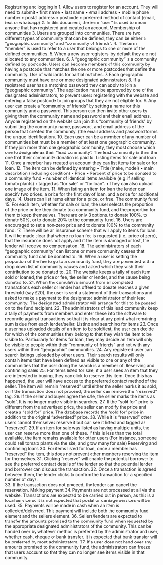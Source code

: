 Registering and logging in
    1. Allow users to register for an account. They will need to submit 
    • first name
    • last name
    • email address
    • mobile phone number
    • postal address
    • postcode
    • preferred method of contact (email, text or whatsapp)
    2. In this document, the term “user” is used to mean anyone that has registered and created an account.
Membership of communities
    3. Users are grouped into communities. There are two different types of community that can be defined, they can be either a “geographic community” and “community of friends”.
    4. The term “member” is used to refer to a user that belongs to one or more of the defined communities. 
    5. When a new user registers, by default they are not allocated to any communities. 
    6. A “geographic community”  is a community defined by postcode. Users can become members of this community by having a postcode that matches the one or more postcodes that define the community. Use of wildcards for partial matches. 
    7. Each geographic community must have one or more designated adminstrators
    8. If a registered user has a matching password they can apply to join a “geographic community”. The application must be approved by one of the designated administrators, to prevent users registering with the website and entering a false postcode to join groups that they are not eligible for.
    9. Any user can create a “community of friends” by setting a name for this community and a password. This person can then invite other users by giving them the community name and password and their email address. Anyone registered on the website can join this “community of friends” by submitting the community name, password, and email address of the person that created the community. (the email address and password forms the unique identification).
    10. Each user can be a member of any number of communities but must be a member of at least one geographic community. If they join more than one geographic community, they most choose which one to designate as their “lead community”. The lead community is then the one that their community donation is paid to.
Listing items for sale and loan
    11. Once a member has created an account they can list items for sale or for loan. 
    12. The item can be defined by entering 
    • Title (make, model)
    • main description (including condition)
    • Price
    • Percent of price to be donated to a community fund
    • number of identical items available (e.g. if selling tomato plants)
    • tagged as “for sale” or “for loan”. 
    • They can also upload one image of the item.
    13. When listing an item for loan the lender can specify two prices, a price for the first day of loan, and a price for additional days. 
    14. Users can list items either for a price, or free. 
The community fund
    15. For each item, whether for sale or loan, the user selects the proportion of the price or fee they donate to a community fund, and the proportion for them to keep themselves. There are only 3 options, to donate 100%, to donate 50%, or to donate 20% to the community fund.
    16. Users are encouraged to set a non-zero price and to donate 100% to the community fund.
    17. There will be an insurance scheme that will apply to items for loan. It will be made clear that where no loan fee is requested (i.e., price of zero), that the insurance does not apply and if the item is damaged or lost, the lender will receive no compensation. 
    18. The administrators of each “geographic community” can list one or more community causes that community fund can be donated to. 
    19. When a user is setting the proportion of the fee to go to a community fund, they are presented with a drop down list of community causes and asked which they wish their contribution to be donated to.
    20. The website keeps a tally of each item sold or loaned, the price or fee, the seller or lender, and the cause being donated to. 
    21. When the cumulative amount from all completed transactions each seller or lender has offered to donate reaches a given threshold (say £20), the user is sent a statement of their transactions and asked to make a payment to the designated administrator of their lead community. The designated administrator will arrange for this to be passed on to the fund recipient.
    22. The administrators of this lead community keep a tally of payments from members and enter these into the software to reconcile against transactions so that it is clear at any point what remaining sum is due from each lender/seller.
Listing and searching for items
    23. Once a user has uploaded details of an item to be sold/lent, the user can decide for which of the communities they belong to that they wish the item to be visible to. Particularly for items for loan, they may decide an item will only be visible to people within their “community of friends” and not with any users within their “geographic” communities.
    24. Any registered user can search listings uploaded by other users. Their search results will only contain items that have been defined as visible to one or any of the communities that the user doing the search is a member of.
Reserving and confirming sales
    25. For items listed for sale, if a user sees an item that they are interested in buying, they can click to reserve this item. Once this has happened, the user will have access to the preferred contact method of the seller. The item will remain “reserved” until either the seller marks it as sold, or if the transaction does not proceed, the seller can remove the “reserved” tag. 
    26. If the seller and buyer agree the sale, the seller marks the items as “sold”. It is no longer made visible in searches.
    27. If the “sold for” price is different from the advertised price, the seller can modify the price and create a “sold for” price. The database records the “sold for” price in addition to the original “advertised” price.
    28. While it is “reserved” other users cannot themselves reserve it but can see it listed and tagged as “reserved”. 
    29. If an item for sale was listed as having multiple units, the user can reserve more than one of these. If this is less than the total available, the item remains available for other users (For instance, someone could sell tomato plants via the site, and grow many for sale)
Reserving and confirming loans
    30. For items listed for loan, once a member has “reserved” the item, this does not prevent other members reserving the item for themselves. 
    31. Clicking “reserve” will enable the potential borrower to see the preferred contact details of the lender so that the potential lender and borrower can discuss the transaction. 
    32. Once a transaction is agreed between them, the lender clicks to confirm the transaction for a specified number of days.  
    33. If the transaction does not proceed, the lender can cancel the reservation. 
Making payment
    34. Payments are not processed at all via the website. Transactions are expected to be carried out in person, as this is a local service so it is not expected that postal or carriage services will be used.
    35. Payments will be made in cash when an item is collected/delivered. This payment will include both the community fund element and the sellers element. 
    36. Sellers/lenders are expected to transfer the amounts promised to the community fund when requested by the appropriate designated administrators of the community. This can be handed over by whatever method is preferred by the administrator and user, whether cash, cheque or bank transfer. It is expected that bank transfer will be preferred by most administrators.
    37. If a user does not hand over any amounts promised to the community fund, the administrators can freeze that users account so that they can no longer see items visible in that community. 